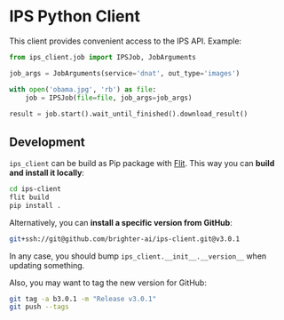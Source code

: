 # IPS Python Client

This client provides convenient access to the IPS API. Example:

```python
from ips_client.job import IPSJob, JobArguments

job_args = JobArguments(service='dnat', out_type='images')

with open('obama.jpg', 'rb') as file:
    job = IPSJob(file=file, job_args=job_args)
    
result = job.start().wait_until_finished().download_result()
```

## Development

`ips_client` can be build as Pip package with [Flit](https://flit.readthedocs.io/). This way you can **build and install it locally**:

```sh
cd ips-client
flit build
pip install .
```

Alternatively, you can **install a specific version from GitHub**:

```sh
git+ssh://git@github.com/brighter-ai/ips-client.git@v3.0.1
```

In any case, you should bump `ips_client.__init__.__version__` when updating something.

Also, you may want to tag the new version for GitHub:

```sh
git tag -a b3.0.1 -m "Release v3.0.1"
git push --tags
```

